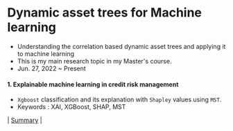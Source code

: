 # Dynamic asset trees for Machine learning
- Understanding the correlation based dynamic asset trees and applying it to machine learning
- This is my main research topic in my Master's course.
- Jun. 27, 2022 ~ Present


#### 1. Explainable machine learning in credit risk management
- `Xgboost` classification and its explanation with `Shapley` values using `MST`.
- Keywords : XAI, XGBoost, SHAP, MST  

| [Summary](https://github.com/standing-o/Dynamic_asset_trees_for_ML/issues/1) |

